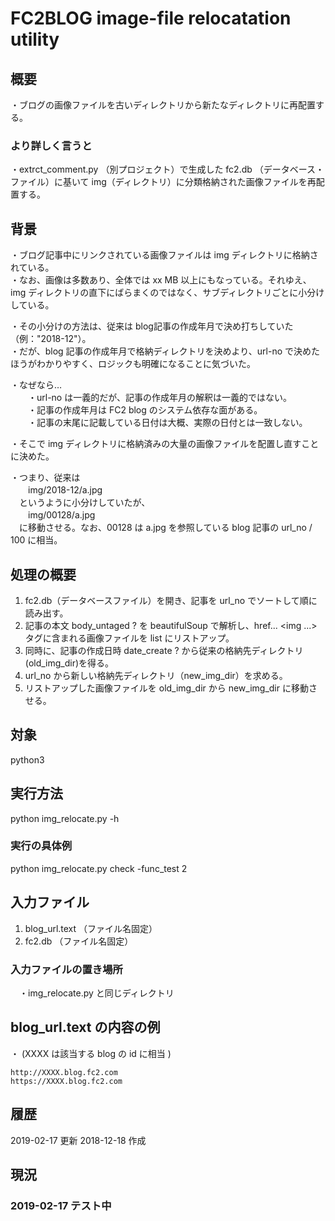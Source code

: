 ﻿FC2BLOG image-file relocatation utility
====

## 概要
・ブログの画像ファイルを古いディレクトリから新たなディレクトリに再配置する。

### より詳しく言うと
・extrct_comment.py （別プロジェクト）で生成した fc2.db （データベース・ファイル）に基いて img（ディレクトリ）に分類格納された画像ファイルを再配置する。

## 背景
・ブログ記事中にリンクされている画像ファイルは img ディレクトリに格納されている。  
・なお、画像は多数あり、全体では xx MB 以上にもなっている。それゆえ、img ディレクトリの直下にばらまくのではなく、サブディレクトリごとに小分けしている。

・その小分けの方法は、従来は blog記事の作成年月で決め打ちしていた（例："2018-12"）。  
・だが、blog 記事の作成年月で格納ディレクトリを決めより、url-no で決めたほうがわかりやすく、ロジックも明確になることに気づいた。

・なぜなら…  
 　　・url-no は一義的だが、記事の作成年月の解釈は一義的ではない。  
 　　・記事の作成年月は FC2 blog のシステム依存な面がある。  
 　　・記事の末尾に記載している日付は大概、実際の日付とは一致しない。  

・そこで img ディレクトリに格納済みの大量の画像ファイルを配置し直すことに決めた。

・つまり、従来は  
　　img/2018-12/a.jpg  
　というように小分けしていたが、  
　　img/00128/a.jpg  
　に移動させる。なお、00128 は a.jpg を参照している blog 記事の url_no / 100 に相当。

## 処理の概要
1. fc2.db（データベースファイル）を開き、記事を url_no でソートして順に読み出す。
2. 記事の本文 body_untaged ? を beautifulSoup で解析し、href... <img ...> タグに含まれる画像ファイルを list にリストアップ。
3. 同時に、記事の作成日時 date_create ? から従来の格納先ディレクトリ(old_img_dir)を得る。
4. url_no から新しい格納先ディレクトリ（new_img_dir）を求める。
5. リストアップした画像ファイルを old_img_dir から new_img_dir に移動させる。

## 対象
 python3

## 実行方法
  python img_relocate.py -h

### 実行の具体例
  python img_relocate.py check -func_test 2

## 入力ファイル
  1. blog_url.text （ファイル名固定）
  2. fc2.db （ファイル名固定）

### 入力ファイルの置き場所
　・img_relocate.py と同じディレクトリ

## blog_url.text の内容の例
  ・ (XXXX は該当する blog の id に相当 )

```
http://XXXX.blog.fc2.com
https://XXXX.blog.fc2.com
```
## 履歴
2019-02-17 更新
2018-12-18 作成

## 現況
### 2019-02-17 テスト中
